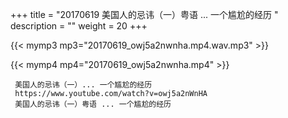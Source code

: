 +++
title = "20170619  美国人的忌讳（一）粤语 ... 一个尴尬的经历 "
description = ""
weight = 20
+++

{{< mymp3 mp3="20170619_owj5a2nwnha.mp4.wav.mp3" >}}

{{< mymp4 mp4="20170619_owj5a2nwnha.mp4" >}}

     美国人的忌讳（一）... 一个尴尬的经历 
     https://www.youtube.com/watch?v=owj5a2nWnHA 
     美国人的忌讳（一）粤语 ... 一个尴尬的经历 
